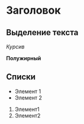 # Заголовок

## Выделение текста

*Курсив*

**Полужирный**

## Списки
* Элемент 1
* Элемент 2

1. Элемент1
2. Элемент2

